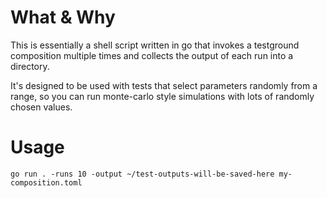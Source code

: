 # What & Why

This is essentially a shell script written in go that invokes a testground composition multiple times and collects
the output of each run into a directory.

It's designed to be used with tests that select parameters randomly from a range, so you can run monte-carlo style
simulations with lots of randomly chosen values.

# Usage

`go run . -runs 10 -output ~/test-outputs-will-be-saved-here my-composition.toml`
